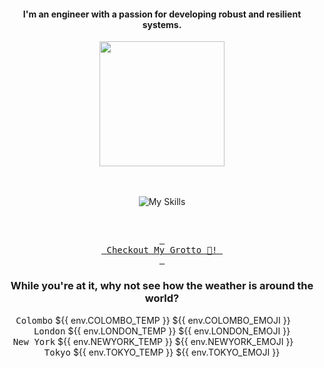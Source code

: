 <h4 align="center">I'm an engineer with a passion for developing robust and resilient systems.</h4>



<div align="center">
  
  <img src="https://images.weserv.nl/?url=github.com/user-attachments/assets/eb1b8eba-ce8d-4f95-a6ba-d31591b7f3c8?v=4&h=300&w=300&output=gif&fit=cover&mask=circle&maxage=7d&n=-1" height=200 >
  
</div>

<div align="center">
  <br/><br/>

![My Skills](https://go-skill-icons.vercel.app/api/icons?i=aws,azure,ts,go,docker,kubernetes,argocd,python&perline=4&theme=light)

<br/>

[<kbd> <br> Checkout My Grotto 🍵! <br> </kbd>](https://sathirak.me/)
  
</div>

<h3 align="center">While you're at it, why not see how the weather is around the world?</h3>

<!-- start-daily-update -->
<div align="center">
  <!-- Updated on Fri Jun 13 10:10:31 UTC 2025 -->
  <kbd>Colombo</kbd> ${{ env.COLOMBO_TEMP }} ${{ env.COLOMBO_EMOJI }}  <kbd>London</kbd> ${{ env.LONDON_TEMP }} ${{ env.LONDON_EMOJI }}
  <br>
  <kbd>New York</kbd> ${{ env.NEWYORK_TEMP }} ${{ env.NEWYORK_EMOJI }}  <kbd>Tokyo</kbd> ${{ env.TOKYO_TEMP }} ${{ env.TOKYO_EMOJI }}
</div>
<!-- end-daily-update -->
